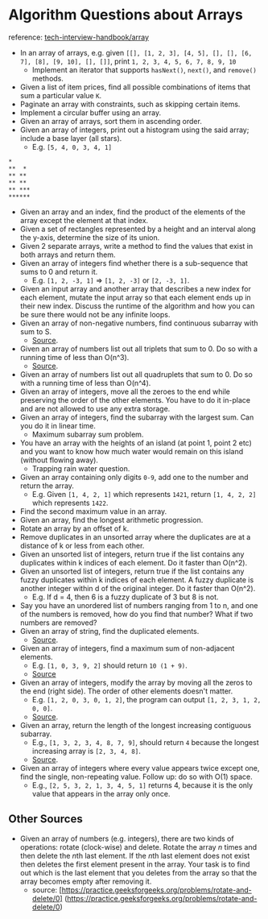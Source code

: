 # Algorithm Questions about Arrays

reference: [tech-interview-handbook/array](https://github.com/yangshun/tech-interview-handbook/blob/master/algorithms/array.md)

- In an array of arrays, e.g. given `[[], [1, 2, 3], [4, 5], [], [], [6, 7], [8], [9, 10], [], []]`, print `1, 2, 3, 4, 5, 6, 7, 8, 9, 10`
    - Implement an iterator that supports `hasNext()`, `next()`, and `remove()` methods.
- Given a list of item prices, find all possible combinations of items that sum a particular value `K`.
- Paginate an array with constraints, such as skipping certain items.
- Implement a circular buffer using an array.
- Given an array of arrays, sort them in ascending order.
- Given an array of integers, print out a histogram using the said array; include a base layer (all stars).
    - E.g. `[5, 4, 0, 3, 4, 1]`
```
*
**  *
** **
** **
** ***
******
```
- Given an array and an index, find the product of the elements of the array except the element at that index.
- Given a set of rectangles represented by a height and an interval along the y-axis, determine the size of its union.
- Given 2 separate arrays, write a method to find the values that exist in both arrays and return them.
- Given an array of integers find whether there is a sub-sequence that sums to 0 and return it.
  - E.g. `[1, 2, -3, 1]` => `[1, 2, -3]` or `[2, -3, 1]`.
- Given an input array and another array that describes a new index for each element, mutate the input array so that each element ends up in their new index. Discuss the runtime of the algorithm and how you can be sure there would not be any infinite loops.
- Given an array of non-negative numbers, find continuous subarray with sum to S.
  - [Source](http://blog.gainlo.co/index.php/2016/06/01/subarray-with-given-sum/).
- Given an array of numbers list out all triplets that sum to 0. Do so with a running time of less than O(n^3).
  - [Source](http://blog.gainlo.co/index.php/2016/07/19/3sum/).
- Given an array of numbers list out all quadruplets that sum to 0. Do so with a running time of less than O(n^4).
- Given an array of integers, move all the zeroes to the end while preserving the order of the other elements. You have to do it in-place and are not allowed to use any extra storage.
- Given an array of integers, find the subarray with the largest sum. Can you do it in linear time.
  - Maximum subarray sum problem.
- You have an array with the heights of an island (at point 1, point 2 etc) and you want to know how much water would remain on this island (without flowing away).
  - Trapping rain water question.
- Given an array containing only digits `0-9`, add one to the number and return the array.
  - E.g. Given `[1, 4, 2, 1]` which represents `1421`, return `[1, 4, 2, 2]` which represents `1422`.
- Find the second maximum value in an array.
- Given an array, find the longest arithmetic progression.
- Rotate an array by an offset of k.
- Remove duplicates in an unsorted array where the duplicates are at a distance of k or less from each other.
- Given an unsorted list of integers, return true if the list contains any duplicates within k indices of each element. Do it faster than O(n^2).
- Given an unsorted list of integers, return true if the list contains any fuzzy duplicates within k indices of each element. A fuzzy duplicate is another integer within d of the original integer. Do it faster than O(n^2).
  - E.g. If d = 4, then 6 is a fuzzy duplicate of 3 but 8 is not.
- Say you have an unordered list of numbers ranging from 1 to n, and one of the numbers is removed, how do you find that number? What if two numbers are removed?
- Given an array of string, find the duplicated elements.
  - [Source](http://blog.gainlo.co/index.php/2016/05/10/duplicate-elements-of-an-array/).
- Given an array of integers, find a maximum sum of non-adjacent elements.
  - E.g. `[1, 0, 3, 9, 2]` should return `10 (1 + 9)`.
  - [Source](http://blog.gainlo.co/index.php/2016/12/02/uber-interview-question-maximum-sum-non-adjacent-elements/)
- Given an array of integers, modify the array by moving all the zeros to the end (right side). The order of other elements doesn't matter.
  - E.g. `[1, 2, 0, 3, 0, 1, 2]`, the program can output `[1, 2, 3, 1, 2, 0, 0]`.
  - [Source](http://blog.gainlo.co/index.php/2016/11/18/uber-interview-question-move-zeroes/).
- Given an array, return the length of the longest increasing contiguous subarray.
  - E.g., `[1, 3, 2, 3, 4, 8, 7, 9]`, should return `4` because the longest increasing array is `[2, 3, 4, 8]`.
  - [Source](http://blog.gainlo.co/index.php/2017/02/02/uber-interview-questions-longest-increasing-subarray/).
- Given an array of integers where every value appears twice except one, find the single, non-repeating value. Follow up: do so with O(1) space.
  - E.g., `[2, 5, 3, 2, 1, 3, 4, 5, 1]` returns 4, because it is the only value that appears in the array only once.


## Other Sources

- Given an array of numbers (e.g. integers), there are two kinds of operations: rotate (clock-wise) and delete. 
Rotate the array *n* times and then delete the *n*th last element. If the *n*th last element does not exist then
deletes the first element present in the array. Your task is to find out which is the last
element that you deletes from the array so that the array becomes empty after removing it.
    - source: [https://practice.geeksforgeeks.org/problems/rotate-and-delete/0] (https://practice.geeksforgeeks.org/problems/rotate-and-delete/0)
